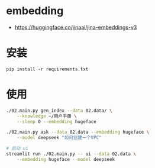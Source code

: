 # embedding 

* https://huggingface.co/jinaai/jina-embeddings-v3

# 安装

```
pip install -r requirements.txt
```


# 使用

```bash
./02.main.py gen_index --data 02.data/ \
    --knowledge ~/用户手册 \
    --sleep 0 --embedding hugeface

./02.main.py ask --data 02.data --embedding hugeface \
    --model deepseek "如何创建一个VPC"

# 启动 ui
streamlit run ./02.main.py -- ui --data 02.data \
    --embedding hugeface --model deepseek
```

